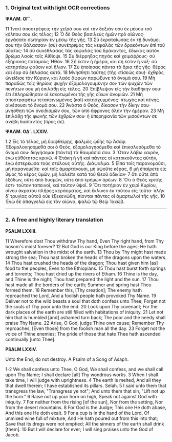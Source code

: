 ### 1. Original text with light OCR corrections

**ΨΑΛΜ. ΟΓ´.**

11 Ἱνατί ἀποστρέφεις τὴν χεῖρά σου καὶ τὴν δεξιάν σου ἐκ μέσου τοῦ κόλπου σου εἰς τέλος;
12 Ὁ δὲ Θεὸς βασιλεὺς ἡμῶν πρὸ αἰῶνος· ἐργάσατο σωτηρίαν ἐν μέσῳ τῆς γῆς.
13 Σὺ ἐκραταίωσας ἐν τῇ δυνάμει σου τὴν θάλασσαν· (σὺ) συνέτριψας τὰς κεφαλὰς τῶν δρακόντων ἐπὶ τοῦ ὕδατος·
14 σὺ συνέθλασας τὰς κεφαλὰς τοῦ δράκοντος, ἔδωκας αὐτὸν βρῶμα λαοῖς τοῖς Αἰθίοψι.
15 Σὺ διέρρηξας πηγὰς καὶ χειμάῤῥους· σὺ ἐξήρανας ποταμοὺς Ἠθάν.
16 Σή ἐστιν ἡ ἡμέρα, καὶ σή ἐστιν ἡ νύξ· σὺ κατηρτίσω φαῦσιν καὶ ἥλιον.
17 Σὺ ἐποίησας πάντα τὰ ὅρια τῆς γῆς· θέρος καὶ ἔαρ σὺ ἔπλασας αὐτά.
18 Μνήσθητι ταύτης (τῆς κτίσεώς σου)· ἐχθρὸς ὠνείδισε τὸν Κύριον, καὶ λαὸς ἄφρων παρώξυνε τὸ ὄνομά σου.
19 Μὴ παραδῶς τοῖς θηρίοις ψυχὴν ἐξομολογουμένην σοι· τῶν ψυχῶν τῶν πενήτων σου μὴ ἐπιλάθῃ εἰς τέλος.
20 Ἐπίβλεψον εἰς τὴν διαθήκην σου· ἔτι ἐπληρώθησαν οἱ ἐσκοτωμένοι τῆς γῆς οἴκων ἀνομιῶν.
21 Μὴ ἀποστραφήτω τεταπεινωμένος (καὶ) κατησχυμμένος· πτωχὸς καὶ πένης αἰνέσουσι τὸ ὄνομά σου.
22 Ἀνάστα ὁ Θεὸς, δίκασον τὴν δίκην σου· μνήσθητι τῶν ὀνειδισμῶν σου, τῶν ὑπὸ ἄφρονος ὅλην τὴν ἡμέραν.
23 Μὴ ἐπιλάθῃ τῆς φωνῆς τῶν ἐχθρῶν σου· ἡ ὑπερηφανία τῶν μισούντων σε ἀνέβη διαπαντὸς (πρὸς σέ).

**ΨΑΛΜ. ΟΔ´. LXXIV.**

1.2 Εἰς τὸ τέλος, μὴ διαφθείρῃς, ψαλμὸς ᾠδῆς τῷ Ἀσάφ. Ἐξομολογησόμεθά σοι ὁ Θεός, ἐξομολογησόμεθα καὶ ἐπικαλεσόμεθα τὸ ὄνομά σου· διηγήσομαι (πάντα) τὰ θαυμάσιά σου.
3 Ὅταν λάβω καιρὸν, ἐγὼ εὐθύτητας κρινῶ.
4 Ἐτάκη ἡ γῆ καὶ πάντες οἱ κατοικοῦντες αὐτὴν, ἐγὼ ἐστερέωσα τοὺς στύλους αὐτῆς. Διάψαλμα.
5 Εἶπα τοῖς παρανομοῦσι, μὴ παρανομεῖτε· καὶ τοῖς ἁμαρτάνουσι, μὴ ὑψοῦτε κέρας,
6 μὴ ἐπαίρετε εἰς ὕψος τὸ κέρας ὑμῶν, μὴ λαλεῖτε κατὰ τοῦ Θεοῦ ἀδικίαν·
7 ὅτι οὔτε ἀπὸ ἐξόδων, οὔτε ἀπὸ δυσμῶν, οὔτε ἀπὸ ἐρήμων ὀρέων.
8 Ὅτι ὁ Θεὸς κριτής ἐστι· τοῦτον ταπεινοῖ, καὶ τοῦτον ὑψοῖ.
9 Ὅτι ποτήριον ἐν χειρὶ Κυρίου, οἴνου ἀκράτου πλῆρες κεράσματος, καὶ ἔκλινεν ἐκ τούτου εἰς τοῦτο· πλὴν δ᾽ τρυγίας αὐτοῦ οὐκ ἐξεκενώθη, πίονται πάντες οἱ ἁμαρτωλοὶ τῆς γῆς.
10 Ἐγὼ δὲ ἀπαγγελῶ εἰς τὸν αἰῶνα, ψαλῶ τῷ Θεῷ Ἰακώβ.

---

### 2. A free and highly literary translation

**PSALM LXXIII.**

11 Wherefore dost Thou withdraw Thy hand,
Even Thy right hand, from Thy bosom's midst forever?
12 But God is our King before the ages;
He hath wrought salvation in the midst of the earth.
13 Thou by Thy might hast made strong the sea;
Thou hast broken the heads of the dragons upon the waters.
14 Thou hast crushed the heads of the dragon;
Thou hast given him [as] food to the peoples,
Even to the Ethiopians.
15 Thou hast burst forth springs and torrents;
Thou hast dried up the rivers of Etham.
16 Thine is the day, and Thine is the night;
Thou hast prepared the light and the sun.
17 Thou hast made all the borders of the earth;
Summer and spring hast Thou formed them.
18 Remember this, [Thy creation];
The enemy hath reproached the Lord,
And a foolish people hath provoked Thy Name.
19 Deliver not to the wild beasts a soul that doth confess unto Thee;
Forget not the souls of Thy poor unto the end.
20 Look upon Thy covenant;
For the dark places of the earth are still filled with habitations of iniquity.
21 Let not him that is humbled [and] ashamed turn back;
The poor and the needy shall praise Thy Name.
22 Arise, O God, judge Thine own cause;
Remember Thy reproaches,
[Even those] from the foolish man all the day.
23 Forget not the voice of Thine enemies;
The pride of those that hate Thee hath ascended continually [unto Thee].

**PSALM LXXIV.**

Unto the End, do not destroy. A Psalm of a Song of Asaph.

1-2 We shall confess unto Thee, O God,
We shall confess, and we shall call upon Thy Name;
I shall declare [all] Thy wondrous works.
3 When I shall take time,
I will judge with uprightness.
4 The earth is melted,
And all they that dwell therein;
I have established its pillars. Selah.
5 I said unto them that transgress the law, "Transgress ye not";
And unto them that sin, "Lift not up the horn."
6 Raise not up your horn on high,
Speak not against God with iniquity.
7 For neither from the rising [of the sun],
Nor from the setting,
Nor from the desert mountains.
8 For God is the Judge;
This one He doth abase,
And this one He doth exalt.
9 For a cup is in the hand of the Lord,
Of unmixed wine full of mixture,
And He hath poured out from this into that;
Save that its dregs were not emptied;
All the sinners of the earth shall drink [them].
10 But I will declare for ever;
I will sing praises unto the God of Jacob.